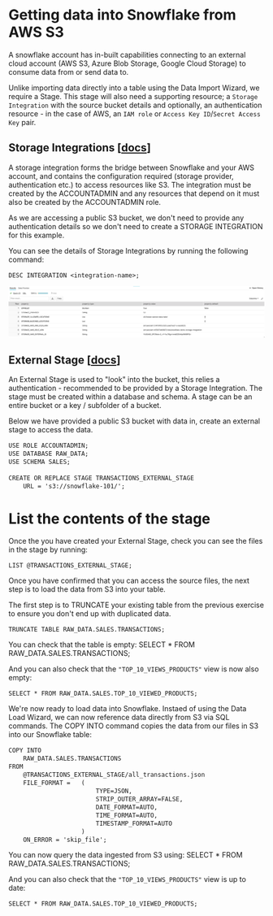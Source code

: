 # Getting data into Snowflake from AWS S3

A snowflake account has in-built capabilities connecting to an external cloud account (AWS S3, Azure Blob Storage, Google Cloud Storage) to consume data from or send data to.

Unlike importing data directly into a table using the Data Import Wizard, we require a Stage. This stage will also need a supporting resource; a `Storage Integration` with the source bucket details and optionally, an authentication resource - in the case of AWS, an `IAM role` or `Access Key ID`/`Secret Access Key` pair.

## Storage Integrations [[docs](https://docs.snowflake.com/en/sql-reference/sql/create-storage-integration.html)]

A storage integration forms the bridge between Snowflake and your AWS account, and contains the configuration required (storage provider, authentication etc.) to access resources like S3. The integration must be created by the ACCOUNTADMIN and any resources that depend on it must also be created by the ACCOUNTADMIN role.

As we are accessing a public S3 bucket, we don't need to provide any authentication details so we don't need to create a STORAGE INTEGRATION for this example.

You can see the details of Storage Integrations by running the following command:

    DESC INTEGRATION <integration-name>;

![Storage Integration](./assets/storage-integration.png "Storage Integration")

## External Stage [[docs](https://docs.snowflake.com/en/user-guide/data-load-s3-create-stage.html#external-stages)]

An External Stage is used to "look" into the bucket, this relies a authentication - recommended to be provided by a Storage Integration. The stage must be created within a database and schema. A stage can be an entire bucket or a key / subfolder of a bucket.

Below we have provided a public S3 bucket with data in, create an external stage to access the data.

    USE ROLE ACCOUNTADMIN;
    USE DATABASE RAW_DATA;
    USE SCHEMA SALES;

    CREATE OR REPLACE STAGE TRANSACTIONS_EXTERNAL_STAGE
        URL = 's3://snowflake-101/';

# List the contents of the stage

Once the you have created your External Stage, check you can see the files in the stage by running:

    LIST @TRANSACTIONS_EXTERNAL_STAGE;

Once you have confirmed that you can access the source files, the next step is to load the data from S3 into your table.

The first step is to TRUNCATE your existing table from the previous exercise to ensure you don't end up with duplicated data.

    TRUNCATE TABLE RAW_DATA.SALES.TRANSACTIONS;

You can check that the table is empty:
    SELECT * FROM RAW_DATA.SALES.TRANSACTIONS;

And you can also check that the `"TOP_10_VIEWS_PRODUCTS"` view is now also empty:

    SELECT * FROM RAW_DATA.SALES.TOP_10_VIEWED_PRODUCTS;

We're now ready to load data into Snowflake. Instaed of using the Data Load Wizard, we can now reference data directly from S3 via SQL commands. The COPY INTO command copies the data from our files in S3 into our Snowflake table:

    COPY INTO
        RAW_DATA.SALES.TRANSACTIONS
    FROM
        @TRANSACTIONS_EXTERNAL_STAGE/all_transactions.json
        FILE_FORMAT =   (
                            TYPE=JSON,
                            STRIP_OUTER_ARRAY=FALSE,
                            DATE_FORMAT=AUTO,
                            TIME_FORMAT=AUTO,
                            TIMESTAMP_FORMAT=AUTO
                        )
        ON_ERROR = 'skip_file';

You can now query the data ingested from S3 using:
    SELECT * FROM RAW_DATA.SALES.TRANSACTIONS;

And you can also check that the `"TOP_10_VIEWS_PRODUCTS"` view is up to date:

    SELECT * FROM RAW_DATA.SALES.TOP_10_VIEWED_PRODUCTS;